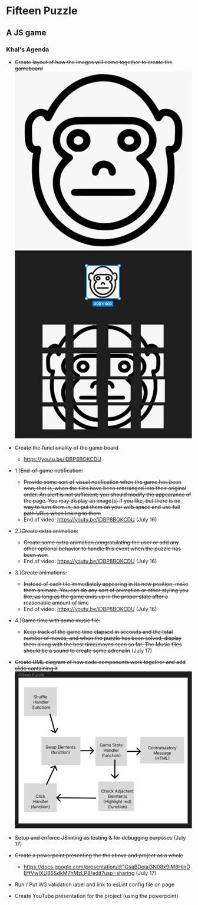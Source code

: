 # Fifteen Puzzle 
## A JS game

### Khal's Agenda

- ~~Create  layout of how the images will come together to create the gameboard~~
    <img src="./images/game_board.jpg">
    <img src="./images/zoomed_layout.webp">

- ~~Create the functionality of the game board~~
    - https://youtu.be/iDBP8BOKCDU

- 1.)~~End-of-game notification:~~
    - ~~Provide some sort of visual notification when the game has been won; that is, when the tiles have been rearranged into their original order. An alert is not sufficient; you should modify the appearance of the page. You may display an image(s) if you like, but there is no way to turn them in, so put them on your web space and use full path URLs when linking to them~~
    - End of video: https://youtu.be/iDBP8BOKCDU (July 16)

- 2.)~~Create extra animation:~~
    - ~~Create some extra animation congratulating the user or add any other optional behavior to handle this event when the puzzle has been won~~
     - End of video: https://youtu.be/iDBP8BOKCDU (July 16)

- 3.)~~Create animations:~~
    - ~~Instead of each tile immediately appearing in its new position, make them animate. You can do any sort of animation or other styling you like, as long as the game ends up in the proper state after a reasonable amount of time~~
    - End of video: https://youtu.be/iDBP8BOKCDU (July 16)

- 4.)~~Game time with some music file:~~
    - ~~Keep track of the game time elapsed in seconds and the total number of moves, and when the puzzle has been solved, display them along with the best time/moves seen so far. The Music files should be a sound to create some adrenalin~~ (July 17)

- ~~Create UML diagram of how code components work together and add slide containing it~~
    <img src="./images/UML_diagram.png">

- ~~Setup and enforce JSlinting as testing & for debugging purposes~~ (July 17)

- ~~Create a powerpoint presenting the the above and project as a whole~~
  - https://docs.google.com/presentation/d/1GsaBDeiai3N08x9iM8HjnDBffVwIXU86SdkM7hMzLP8/edit?usp=sharing (July 17)


- Run / Put W3 validation label and link to esLint config file on page

- Create YouTube presentation for the project (using the powerpoint)